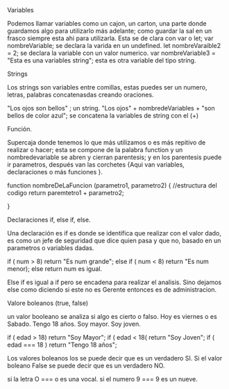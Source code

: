 Variables

Podemos llamar variables como un cajon, un carton, una parte donde guardamos algo para utilizarlo más adelante;
como guardar la sal en un frasco siempre esta ahi para utilizarla. Esta se de clara con var o let;
var nombreVariable;  se declara la varida en un undefined.
let nombreVaraible2 = 2;  se declara la variable con un valor numerico.
var nombreVariable3 = "Esta es una variables string";  esta es otra variable del tipo string.

Strings

Los strings son variables entre comillas, estas puedes ser un numero, letras, palabras concatenasdas creando oraciones.

"Los ojos son bellos" ; un string.
"Los ojos" + nombredeVariables + "son bellos de color azul";   se concatena la variables de string con el (+)

Función.

Supercaja donde tenemos lo que más utilizamos o es más repitivo de realizar o hacer; esta se compone de la
palabra function y un nombredevariable se abren y cierran parentesis; y en los parentesis puede ir parametros, 
después van las corchetes {Aqui van variables, declaraciones o más funciones }.

function nombreDeLaFuncion (parametro1, parametro2) {
     //estructura del codigo
         return paremtetro1 + parametro2;
 
}

Declaraciones if, else if, else.

Una declaración es if es donde se identifica que realizar con el valor dado, es como un jefe de seguridad
que dice quien pasa y que no, basado en un parametros o variables dadas.

if ( num > 8)
  return "Es num grande";
else if ( num < 8)
   return "Es num menor);
else 
    return num es igual.

 
Else if es igual a if pero se encadena para realizar el analisis. Sino dejamos else como diciendo si este no es
Gerente entonces es de administracion.

Valore boleanos (true, false)

un valor booleano se analiza si algo es cierto o falso.
Hoy es viernes o es Sabado. Tengo 18 años.  Soy mayor. Soy joven.

if ( edad > 18) return "Soy Mayor";
if ( edad < 18( return "Soy Joven";
if ( edad === 18 ) return "Tengo 18 años";

Los valores boleanos los se puede decir que es un verdadero SI.
Si el valor boleano False se puede decir que es un verdadero NO.

si la letra O === o  es una vocal.
si el numero 9 === 9 es un nueve.
